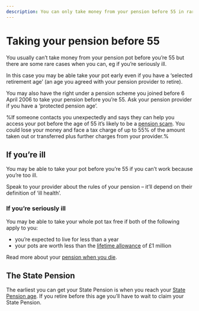 ```yaml
---
description: You can only take money from your pension before 55 in rare cases, eg when you’re seriously ill. 
---
```


# Taking your pension before 55

You usually can’t take money from your pension pot before you’re 55 but there are some rare cases when you can, eg if you’re seriously ill. 

In this case you may be able take your pot early even if you have a ‘selected retirement age’ (an age you agreed with your pension provider to retire).

You may also have the right under a pension scheme you joined before 6 April 2006 to take your pension before you’re 55. Ask your pension provider if you have a ‘protected pension age’.

%If someone contacts you unexpectedly and says they can help you access your pot before the age of 55 it’s likely to be a [pension scam](/en/scams). You could lose your money and face a tax charge of up to 55% of the amount taken out or transferred plus further charges from your provider.%

## If you’re ill

You may be able to take your pot before you’re 55 if you can’t work because you’re too ill.

Speak to your provider about the rules of your pension – it’ll depend on their definition of ‘ill health’.

### If you’re seriously ill

You may be able to take your whole pot tax free if both of the following apply to you:

- you’re expected to live for less than a year
- your pots are worth less than the [lifetime allowance](https://www.gov.uk/tax-on-your-private-pension/lifetime-allowance) of £1 million

Read more about your [pension when you die](/en/when-you-die).

## The State Pension

The earliest you can get your State Pension is when you reach your [State Pension age](https://www.gov.uk/calculate-state-pension/y/age). 
If you retire before this age you’ll have to wait to claim your State Pension.
